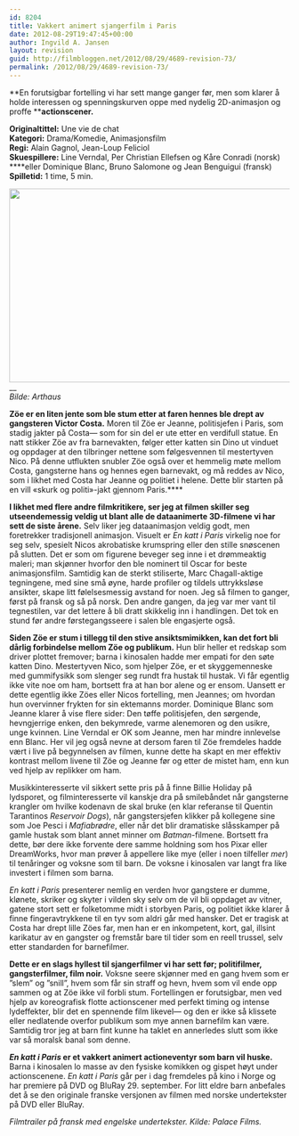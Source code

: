 ```yaml
---
id: 8204
title: Vakkert animert sjangerfilm i Paris
date: 2012-08-29T19:47:45+00:00
author: Ingvild A. Jansen
layout: revision
guid: http://filmbloggen.net/2012/08/29/4689-revision-73/
permalink: /2012/08/29/4689-revision-73/
---
```

**En forutsigbar fortelling vi har sett mange ganger før, men som klarer å holde interessen og spenningskurven oppe med nydelig 2D-animasjon og proffe ****actionscener.**

**Originaltittel:** Une vie de chat  
**Kategori:** Drama/Komedie, Animasjonsfilm  
**Regi:** Alain Gagnol, Jean-Loup Feliciol  
**Skuespillere:** Line Verndal, Per Christian Ellefsen og Kåre Conradi (norsk) ****eller Dominique Blanc, Bruno Salomone og Jean Benguigui (fransk)  
**Spilletid:** 1 time, 5 min.

<a href="http://filmbloggen.net/2012/07/04/vakkert-animert-sjangerfilm-i-paris/6-1/" rel="attachment wp-att-4690"><img class="alignnone size-large wp-image-4690" src="http://filmbloggen.net/wp-content/uploads//2012/07/6-1-620x348.jpg" alt="" width="620" height="348" /></a>__  
_Bilde: Arthaus_

**Zöe er en liten jente som ble stum etter at faren hennes ble drept av gangsteren Victor Costa.** Moren til Zöe er Jeanne, politisjefen i Paris, som stadig jakter på Costa— som for sin del er ute etter en verdifull statue. En natt stikker Zöe av fra barnevakten, følger etter katten sin Dino ut vinduet og oppdager at den tilbringer nettene som følgesvennen til mestertyven Nico. På denne utflukten snubler Zöe også over et hemmelig møte mellom Costa, gangsterne hans og hennes egen barnevakt, og må reddes av Nico, som i likhet med Costa har Jeanne og politiet i helene. Dette blir starten på en vill &laquo;skurk og politi&raquo;-jakt gjennom Paris.****

**I likhet med flere andre filmkritikere, ser jeg at filmen skiller seg utseendemessig veldig ut blant alle de dataanimerte 3D-filmene vi har sett de siste årene.** Selv liker jeg dataanimasjon veldig godt, men foretrekker tradisjonell animasjon. Visuelt er _En katt i Paris_ virkelig noe for seg selv, spesielt Nicos akrobatiske krumspring eller den stille snøscenen på slutten. Det er som om figurene beveger seg inne i et drømmeaktig maleri; man skjønner hvorfor den ble nominert til Oscar for beste animasjonsfilm. Samtidig kan de sterkt stiliserte, Marc Chagall-aktige tegningene, med sine små øyne, harde profiler og tildels uttrykksløse ansikter, skape litt følelsesmessig avstand for noen. Jeg så filmen to ganger, først på fransk og så på norsk. Den andre gangen, da jeg var mer vant til tegnestilen, var det lettere å bli dratt skikkelig inn i handlingen. Det tok en stund før andre førstegangsseere i salen ble engasjerte også.

**Siden Zöe er stum i tillegg til den stive ansiktsmimikken, kan det fort bli dårlig forbindelse mellom Zöe og publikum.** Hun blir heller et redskap som driver plottet fremover; barna i kinosalen hadde mer empati for den søte katten Dino. Mestertyven Nico, som hjelper Zöe, er et skyggemenneske med gummifysikk som slenger seg rundt fra hustak til hustak. Vi får egentlig ikke vite noe om ham, bortsett fra at han bor alene og er ensom. Uansett er dette egentlig ikke Zöes eller Nicos fortelling, men Jeannes; om hvordan hun overvinner frykten for sin ektemanns morder. Dominique Blanc som Jeanne klarer å vise flere sider: Den tøffe politisjefen, den sørgende, hevngjerrige enken, den bekymrede, varme alenemoren og den usikre, unge kvinnen. Line Verndal er OK som Jeanne, men har mindre innlevelse enn Blanc. Her vil jeg også nevne at dersom faren til Zöe fremdeles hadde vært i live på begynnelsen av filmen, kunne dette ha skapt en mer effektiv kontrast mellom livene til Zöe og Jeanne før og etter de mistet ham, enn kun ved hjelp av replikker om ham.

Musikkinteresserte vil sikkert sette pris på å finne Billie Holiday på lydsporet, og filminteresserte vil kanskje dra på smilebåndet når gangsterne krangler om hvilke kodenavn de skal bruke (en klar referanse til Quentin Tarantinos _Reservoir Dogs_), når gangstersjefen klikker på kollegene sine som Joe Pesci i _Mafiabrødre_, eller når det blir dramatiske slåsskamper på gamle hustak som blant annet minner om _Batman_-filmene. Bortsett fra dette, bør dere ikke forvente dere samme holdning som hos Pixar eller DreamWorks, hvor man prøver å appellere like mye (eller i noen tilfeller _mer_) til tenåringer og voksne som til barn. De voksne i kinosalen var langt fra like investert i filmen som barna.

_En katt i Paris_ presenterer nemlig en verden hvor gangstere er dumme, klønete, skriker og skyter i vilden sky selv om de vil bli oppdaget av vitner, gatene stort sett er folketomme midt i storbyen Paris, og politiet ikke klarer å finne fingeravtrykkene til en tyv som aldri går med hansker. Det er tragisk at Costa har drept lille Zöes far, men han er en inkompetent, kort, gal, illsint karikatur av en gangster og fremstår bare til tider som en reell trussel, selv etter standarden for barnefilmer.

**Dette er en slags hyllest til sjangerfilmer vi har sett før; politifilmer, gangsterfilmer, film noir.** Voksne seere skjønner med en gang hvem som er ”slem” og ”snill”, hvem som får sin straff og hevn, hvem som vil ende opp sammen og at Zöe ikke vil forbli stum. Fortellingen er forutsigbar, men ved hjelp av koreografisk flotte actionscener med perfekt timing og intense lydeffekter, blir det en spennende film likevel— og den er ikke så klissete eller nedlatende overfor publikum som mye annen barnefilm kan være. Samtidig tror jeg at barn fint kunne ha taklet en annerledes slutt som ikke var så moralsk banal som denne.

**_En katt i Paris_ er et vakkert animert actioneventyr som barn vil huske.** Barna i kinosalen lo masse av den fysiske komikken og gispet høyt under actionscenene. _En katt i Paris_ går per i dag fremdeles på kino i Norge og har premiere på DVD og BluRay 29. september. For litt eldre barn anbefales det å se den originale franske versjonen av filmen med norske undertekster på DVD eller BluRay.

<div class="video-shortcode">
</div>

_Filmtrailer på fransk med engelske undertekster. Kilde: Palace Films._